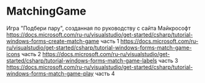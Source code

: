 # MatchingGame
Игра "Подбери пару", созданная по руководству с сайта Майкрософт
https://docs.microsoft.com/ru-ru/visualstudio/get-started/csharp/tutorial-windows-forms-create-match-game часть 1
https://docs.microsoft.com/ru-ru/visualstudio/get-started/csharp/tutorial-windows-forms-match-game-icons часть 2
https://docs.microsoft.com/ru-ru/visualstudio/get-started/csharp/tutorial-windows-forms-match-game-labels часть 3
https://docs.microsoft.com/ru-ru/visualstudio/get-started/csharp/tutorial-windows-forms-match-game-play часть 4
